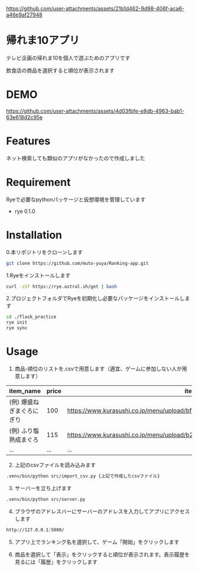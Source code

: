 
https://github.com/user-attachments/assets/21b1d462-9d98-406f-aca6-a46e9af27948
# 帰れま10アプリ

テレビ企画の帰れま10を個人で遊ぶためのアプリです
 
飲食店の商品を選択すると順位が表示されます

 
# DEMO

https://github.com/user-attachments/assets/4d03fbfe-e8db-4963-bab1-63e618d2c95e
 
# Features

ネット検索しても類似のアプリがなかったので作成しました
 
# Requirement
 
Ryeで必要なpythonパッケージと仮想環境を管理しています
 
* rye 0.1.0

 
# Installation

0.本リポジトリをクローンします
```bash
git clone https://github.com/muto-yuya/Ranking-app.git
```

1.Ryeをインストールします
 
```bash
curl -sSf https://rye.astral.sh/get | bash
```
2.プロジェクトフォルダでRyeを初期化し必要なパッケージをインストールします

```bash
cd ./flask_practice
rye init
rye sync
```

# Usage

1. 商品-順位のリストを.csvで用意します（適宜、ゲームに参加しない人が用意します）

| item_name | price | item_image | place | item_category_name |
| ---- | ---- | ---- | ---- | ---- |
| (例) 爆盛ねぎまぐろにぎり | 100 | https://www.kurasushi.co.jp/menu/upload/bf4c8baeb6e3f4cefe7a076204ae6a663f4ea93f.jpg | 1 | くら寿司 |
| (例) ふり塩熟成まぐろ | 115 | https://www.kurasushi.co.jp/menu/upload/b2cfcd6b8fc88de5d880e3dadaba4908a4ff37ca.jpg | 圏外 | くら寿司 |
| ... | ... | ... | ... | ... | 

2. 上記のcsvファイルを読み込みます
```bash
.venv/bin/python src/import_csv.py {上記で作成したcsvファイル}
```

3.  サーバーを立ち上げます
```bash
.venv/bin/python src/server.py
```

4.  ブラウザのアドレスバーにサーバーのアドレスを入力してアプリにアクセスします
```bash
http://127.0.0.1:5000/
```
5.  アプリ上でランキング名を選択して、ゲーム「開始」をクリックします

6.  商品を選択して「表示」をクリックすると順位が表示されます。表示履歴を見るには「履歴」をクリックします
